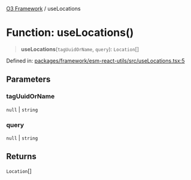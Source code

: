 [O3 Framework](../API.md) / useLocations

# Function: useLocations()

> **useLocations**(`tagUuidOrName`, `query`): `Location`[]

Defined in: [packages/framework/esm-react-utils/src/useLocations.tsx:5](https://github.com/its-kios09/openmrs-esm-core/blob/main/packages/framework/esm-react-utils/src/useLocations.tsx#L5)

## Parameters

### tagUuidOrName

`null` | `string`

### query

`null` | `string`

## Returns

`Location`[]
